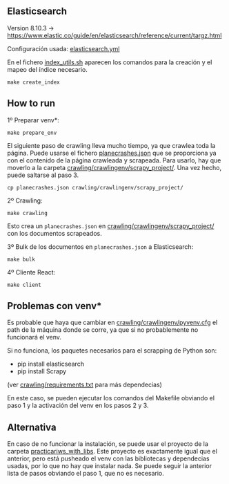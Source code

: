 ## Elasticsearch

Version 8.10.3 -> https://www.elastic.co/guide/en/elasticsearch/reference/current/targz.html

Configuración usada: [elasticsearch.yml](elasticsearch.yml)

En el fichero [index_utils.sh](index_utils.sh) aparecen los comandos para la creación y el mapeo del índice necesario.
```
make create_index
```

## How to run

1º Preparar venv*:
```
make prepare_env
```

El siguiente paso de crawling lleva mucho tiempo, ya que crawlea toda la página. Puede usarse el fichero [planecrashes.json](planecrashes.json) que se proporciona ya con el contenido de la página crawleada y scrapeada.
Para usarlo, hay que moverlo a la carpeta [crawling/crawlingenv/scrapy_project/](crawling/crawlingenv/scrapy_project/). Una vez hecho, puede saltarse al paso 3.

```
cp planecrashes.json crawling/crawlingenv/scrapy_project/
```


2º Crawling:
```
make crawling
```

Esto crea un `planecrashes.json` en [crawling/crawlingenv/scrapy_project/](crawling/crawlingenv/scrapy_project/) con los documentos scrapeados.


3º Bulk de los documentos en `planecrashes.json` a Elasticsearch:
```
make bulk
``````


4º Cliente React:
```
make client
``````


## Problemas con venv*

Es probable que haya que cambiar en [crawling/crawlingenv/pyvenv.cfg](crawling/crawlingenv/pyvenv.cfg) el path de la máquina donde se corre, ya que si no probablemente no funcionará el venv.

Si no funciona, los paquetes necesarios para el scrapping de Python son:
- pip install elasticsearch
- pip install Scrapy

(ver [crawling/requirements.txt](crawling/requirements.txt) para más dependecias)

En este caso, se pueden ejecutar los comandos del Makefile obviando el paso 1 y la activación del venv en los pasos 2 y 3.


## Alternativa

En caso de no funcionar la instalación, se puede usar el proyecto de la carpeta [practicariws_with_libs](practicariws_with_libs). Este proyecto es exactamente igual que el anterior, pero está pusheado el venv con las bibliotecas y dependecias usadas, por lo que no hay que instalar nada. Se puede seguir la anterior lista de pasos obviando el paso 1, que no es necesario.
